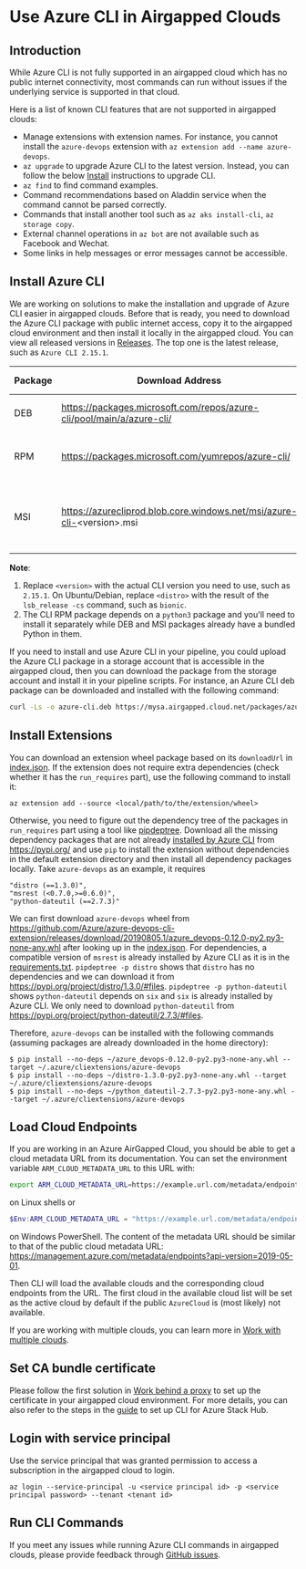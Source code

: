 # Use Azure CLI in Airgapped Clouds

## Introduction
While Azure CLI is not fully supported in an airgapped cloud which has no public internet connectivity, most commands can run without issues if the underlying service is supported in that cloud.

Here is a list of known CLI features that are not supported in airgapped clouds:
* Manage extensions with extension names. For instance, you cannot install the `azure-devops` extension with `az extension add --name azure-devops`.
* `az upgrade` to upgrade Azure CLI to the latest version. Instead, you can follow the below [Install](#Install) instructions to upgrade CLI.
* `az find` to find command examples.
* Command recommendations based on Aladdin service when the command cannot be parsed correctly.
* Commands that install another tool such as `az aks install-cli`, `az storage copy`.
* External channel operations in `az bot` are not available such as Facebook and Wechat.
* Some links in help messages or error messages cannot be accessible.

## Install Azure CLI
We are working on solutions to make the installation and upgrade of Azure CLI easier in airgapped clouds. Before that is ready, you need to download the Azure CLI package with public internet access, copy it to the airgapped cloud environment and then install it locally in the airgapped cloud. You can view all released versions in [Releases](https://github.com/Azure/azure-cli/releases). The top one is the latest release, such as `Azure CLI 2.15.1`.

Package | Download Address | Install Command
--- | --- | ---
DEB | https://packages.microsoft.com/repos/azure-cli/pool/main/a/azure-cli/ | dpkg -i azure-cli_<version\>-1~<distro\>_all.deb
RPM | https://packages.microsoft.com/yumrepos/azure-cli/ | rpm -ivh --nodeps azure-cli-<version\>-*.rpm
MSI | https://azurecliprod.blob.core.windows.net/msi/azure-cli-<version\>.msi | Start-Process msiexec.exe -Wait -ArgumentList '/I azure-cli-<version\>.msi'  

**Note**:
1. Replace `<version>` with the actual CLI version you need to use, such as `2.15.1`. On Ubuntu/Debian, replace `<distro>` with the result of the `lsb_release -cs` command, such as `bionic`.
2. The CLI RPM package depends on a `python3` package and you'll need to install it separately while DEB and MSI packages already have a bundled Python in them.

If you need to install and use Azure CLI in your pipeline, you could upload the Azure CLI package in a storage account that is accessible in the airgapped cloud, then you can download the package from the storage account and install it in your pipeline scripts. For instance, an Azure CLI deb package can be downloaded and installed with the following command:

```bash
curl -Ls -o azure-cli.deb https://mysa.airgapped.cloud.net/packages/azure-cli.deb && dpkg -i azure-cli.deb
```

## Install Extensions
You can download an extension wheel package based on its `downloadUrl` in [index.json](https://github.com/Azure/azure-cli-extensions/blob/master/src/index.json). If the extension does not require extra dependencies (check whether it has the `run_requires` part), use the following command to install it:
```
az extension add --source <local/path/to/the/extension/wheel>
```
Otherwise, you need to figure out the dependency tree of the packages in `run_requires` part using a tool like [pipdeptree](https://pypi.org/project/pipdeptree/). Download all the missing dependency packages that are not already [installed by Azure CLI](https://github.com/Azure/azure-cli/blob/master/src/azure-cli/requirements.py3.Linux.txt) from https://pypi.org/ and use `pip` to install the extension without dependencies in the default extension directory and then install all dependency packages locally. Take `azure-devops` as an example, it requires
```
"distro (==1.3.0)",
"msrest (<0.7.0,>=0.6.0)",
"python-dateutil (==2.7.3)"
```

We can first download `azure-devops` wheel from https://github.com/Azure/azure-devops-cli-extension/releases/download/20190805.1/azure_devops-0.12.0-py2.py3-none-any.whl after looking up in the [index.json](https://github.com/Azure/azure-cli-extensions/blob/master/src/index.json). For dependencies, a compatible version of `msrest` is already installed by Azure CLI as it is in the [requirements.txt](https://github.com/Azure/azure-cli/blob/master/src/azure-cli/requirements.py3.Linux.txt). `pipdeptree -p distro` shows that `distro` has no dependencies and we can download it from https://pypi.org/project/distro/1.3.0/#files. `pipdeptree -p python-dateutil` shows `python-dateutil` depends on `six` and `six` is already installed by Azure CLI. We only need to download `python-dateutil` from https://pypi.org/project/python-dateutil/2.7.3/#files.

Therefore, `azure-devops` can be installed with the following commands (assuming packages are already downloaded in the home directory):

```
$ pip install --no-deps ~/azure_devops-0.12.0-py2.py3-none-any.whl --target ~/.azure/cliextensions/azure-devops
$ pip install --no-deps ~/distro-1.3.0-py2.py3-none-any.whl --target ~/.azure/cliextensions/azure-devops
$ pip install --no-deps ~/python_dateutil-2.7.3-py2.py3-none-any.whl --target ~/.azure/cliextensions/azure-devops
```

## Load Cloud Endpoints
If you are working in an Azure AirGapped Cloud, you should be able to get a cloud metadata URL from its documentation. You can set the environment variable `ARM_CLOUD_METADATA_URL` to this URL with:
```bash
export ARM_CLOUD_METADATA_URL=https://example.url.com/metadata/endpoints?api-version=2019-05-01
```
on Linux shells or
```powershell
$Env:ARM_CLOUD_METADATA_URL = "https://example.url.com/metadata/endpoints?api-version=2019-05-01"
```
on Windows PowerShell.
The content of the metadata URL should be similar to that of the public cloud metadata URL: https://management.azure.com/metadata/endpoints?api-version=2019-05-01.

Then CLI will load the available clouds and the corresponding cloud endpoints from the URL. The first cloud in the available cloud list will be set as the active cloud by default if the public `AzureCloud` is (most likely) not available.

If you are working with multiple clouds, you can learn more in [Work with multiple clouds](https://learn.microsoft.com/cli/azure/manage-clouds-azure-cli).

## Set CA bundle certificate
Please follow the first solution in [Work behind a proxy](https://learn.microsoft.com/cli/azure/use-cli-effectively#work-behind-a-proxy) to set up the certificate in your airgapped cloud environment. For more details, you can also refer to the steps in the [guide](https://learn.microsoft.com/azure-stack/user/azure-stack-version-profiles-azurecli2) to set up CLI for Azure Stack Hub.

## Login with service principal
Use the service principal that was granted permission to access a subscription in the airgapped cloud to login.

```azurecli
az login --service-principal -u <service principal id> -p <service principal password> --tenant <tenant id>
```

## Run CLI Commands
If you meet any issues while running Azure CLI commands in airgapped clouds, please provide feedback through [GitHub issues](https://github.com/Azure/azure-cli/issues/new?assignees=&labels=&template=Bug_report.md&title=).
